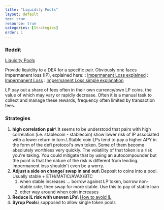 ```yaml
---
title: "Liquidity Pools"
layout: default
toc: true
resource: true
categories: [Strategies]
order: 1
---
```

### Reddit
[Liquidity Pools](https://www.reddit.com/r/CryptoCurrency/comments/mfk2oi/defi_explained_liquidity_pools/ "Source on  reddit")

Provide liquidity to a DEX for a specific pair. Obviously one faces Impermanent loss (IP), explained here:
: [Impermanent Loss explained](https://finematics.com/impermanent-loss-explained/)
: [Impermanent Loss](https://3commas.io/academy/articles/impermanent-loss-explained)
: [Impermanent Loss simple explanation](https://3commas.io/academy/articles/impermanent-loss-explained)

LP pay out a share of fees often in their own currency/own LP coins.  the value of which may vary or rapidly decrease. Often it is a manual task to collect and manage these rewards, frequency often limited by transaction fees.

###  Strategies
1. **high correlation pair**\\
It seems to be understood that pairs with high correlation (i.e. stablecoin - stablecoin) show lower risk of IP associated with a lower return in turn.\\
Stable coin LPs tend to pay a higher APY in the form of the defi protocol's own token. Some of them become absolutely worthless very quickly. The volatility of that token is a risk you're taking. You could mitigate that by using an autocompounder but the point is that the nature of the risk is different from lending. Impermanent loss shouldn't even be a worry.
2. **Adjust a side on change/ swap in and out**\\
Deposit to coins into a pool. Usually stable + ETH/MATIC/AVAX/BTC
    1. when stable increases … borrow against LP token, borrow non-stable side, then swap for more stable. Use this to pay of stable loan
    2. other way around when coin increases
3. **Reduce IL risk with uneven LPs**\\
  [How to avoid IL](https://newsletter.banklesshq.com/p/how-to-avoid-impermanent-loss)
4. **Syrup Pools**\\
    supposed to allow single token pools
